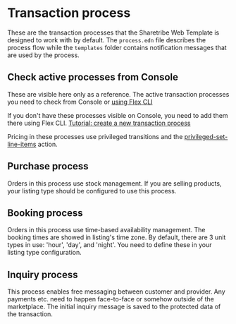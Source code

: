 # Transaction process

These are the transaction processes that the Sharetribe Web Template is designed to work with by
default. The `process.edn` file describes the process flow while the `templates` folder contains
notification messages that are used by the process.

## Check active processes from Console

These are visible here only as a reference. The active transaction processes you need to check from
Console or
[using Flex CLI](https://www.sharetribe.com/docs/how-to/edit-transaction-process-with-flex-cli/)

If you don't have these processes visible on Console, you need to add them there using Flex CLI.
[Tutorial: create a new transaction process](https://flex-docs-git-feat-docs-biketribe-sharetribe.vercel.app/tutorial/create-transaction-process/)

Pricing in these processes use privileged transitions and the
[privileged-set-line-items](https://www.sharetribe.com/docs/references/transaction-process-actions/#actionprivileged-set-line-items)
action.

## Purchase process

Orders in this process use stock management. If you are selling products, your listing type should
be configured to use this process.

## Booking process

Orders in this process use time-based availability management. The booking times are showed in
listing's time zone. By default, there are 3 unit types in use: 'hour', 'day', and 'night'. You need
to define these in your listing type configuration.

## Inquiry process

This process enables free messaging between customer and provider. Any payments etc. need to happen
face-to-face or somehow outside of the marketplace. The initial inquiry message is saved to the
protected data of the transaction.
